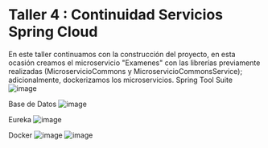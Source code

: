 # Taller 4 : Continuidad Servicios Spring Cloud
En este taller continuamos con la construcción del proyecto, en esta ocasión creamos el microservicio "Examenes" con las librerías previamente realizadas (MicroservicioCommons y MicroservicioCommonsService); adicionalmente, dockerizamos los microservicios.
Spring Tool Suite
 ![image](https://github.com/valentina0612/Continuidad-Servicios-Spring-Cloud/assets/126031586/6c2f6e75-7934-4fbf-a844-9c59a18d7fa5)

Base de Datos
![image](https://github.com/valentina0612/Continuidad-Servicios-Spring-Cloud/assets/126031586/52aa1a3a-4a80-4688-ab0a-4644d189c4a2)

Eureka
![image](https://github.com/valentina0612/Continuidad-Servicios-Spring-Cloud/assets/126031586/ebb89de7-39c2-4bc2-991a-888e723a125a)

Docker
![image](https://github.com/valentina0612/Continuidad-Servicios-Spring-Cloud/assets/126031586/d038b729-2fb7-4026-b37a-e345cc2bcaa3)
![image](https://github.com/valentina0612/Continuidad-Servicios-Spring-Cloud/assets/126031586/c8d99d68-138c-4a7b-ab12-71b121a08176)


